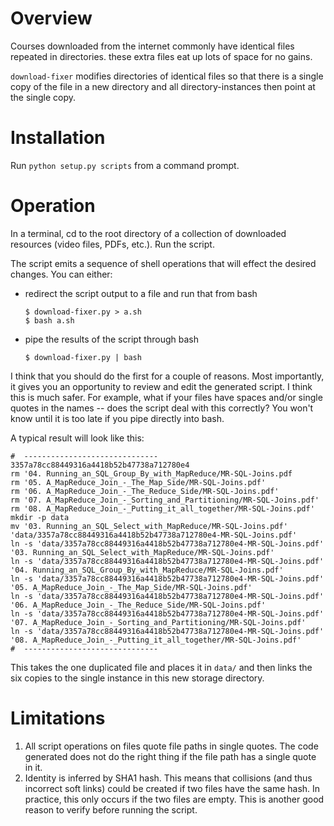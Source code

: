 # Overview
Courses downloaded from the internet commonly have identical files repeated in directories.
these extra files eat up lots of space for no gains.

`download-fixer` modifies directories of identical files so that there is a single copy of
the file in a new directory and all directory-instances then point at the single copy.

# Installation
Run `python setup.py scripts` from a command prompt.

# Operation
In a terminal, cd to the root directory of a collection of downloaded resources (video files,
PDFs, etc.). Run the script.

The script emits a sequence of shell operations that will effect the desired changes. You can either:

* redirect the script output to a file and run that from bash


    ```
    $ download-fixer.py > a.sh
    $ bash a.sh
    ```

* pipe the results of the script through bash

    ```
    $ download-fixer.py | bash
    ```

I  think that you should do the first for a couple of reasons. Most importantly, it gives you an
opportunity to review and edit the generated script. I think this is much safer. For example, what if your files have spaces and/or single quotes in the names -- does the script deal with this correctly? You won't know until it is too late if you pipe directly into bash.

A typical result will look like this:

```
#  ------------------------------ 3357a78cc88449316a4418b52b47738a712780e4
rm '04. Running_an_SQL_Group_By_with_MapReduce/MR-SQL-Joins.pdf
rm '05. A_MapReduce_Join_-_The_Map_Side/MR-SQL-Joins.pdf'
rm '06. A_MapReduce_Join_-_The_Reduce_Side/MR-SQL-Joins.pdf'
rm '07. A_MapReduce_Join_-_Sorting_and_Partitioning/MR-SQL-Joins.pdf'
rm '08. A_MapReduce_Join_-_Putting_it_all_together/MR-SQL-Joins.pdf'
mkdir -p data
mv '03. Running_an_SQL_Select_with_MapReduce/MR-SQL-Joins.pdf' 'data/3357a78cc88449316a4418b52b47738a712780e4-MR-SQL-Joins.pdf'
ln -s 'data/3357a78cc88449316a4418b52b47738a712780e4-MR-SQL-Joins.pdf' '03. Running_an_SQL_Select_with_MapReduce/MR-SQL-Joins.pdf'
ln -s 'data/3357a78cc88449316a4418b52b47738a712780e4-MR-SQL-Joins.pdf' '04. Running_an_SQL_Group_By_with_MapReduce/MR-SQL-Joins.pdf'
ln -s 'data/3357a78cc88449316a4418b52b47738a712780e4-MR-SQL-Joins.pdf' '05. A_MapReduce_Join_-_The_Map_Side/MR-SQL-Joins.pdf'
ln -s 'data/3357a78cc88449316a4418b52b47738a712780e4-MR-SQL-Joins.pdf' '06. A_MapReduce_Join_-_The_Reduce_Side/MR-SQL-Joins.pdf'
ln -s 'data/3357a78cc88449316a4418b52b47738a712780e4-MR-SQL-Joins.pdf' '07. A_MapReduce_Join_-_Sorting_and_Partitioning/MR-SQL-Joins.pdf'
ln -s 'data/3357a78cc88449316a4418b52b47738a712780e4-MR-SQL-Joins.pdf' '08. A_MapReduce_Join_-_Putting_it_all_together/MR-SQL-Joins.pdf'
#  ------------------------------
```

This takes the one duplicated file and places it in `data/` and then links the six copies to the single instance in this new storage directory.

# Limitations
1. All script operations on files quote file paths in single quotes. The code generated does not do the right thing if the file path has a single quote in it.
2. Identity is inferred by SHA1 hash. This means that collisions (and thus incorrect soft links) could be created if two files have the same hash. In practice, this only occurs if the two files are empty. This is another good reason to verify before running the script.

